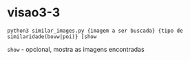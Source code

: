 # visao3-3

`python3 similar_images.py {imagem a ser buscada} {tipo de similaridade(bovw|poi)} [show` 

`show` - opcional, mostra as imagens encontradas
